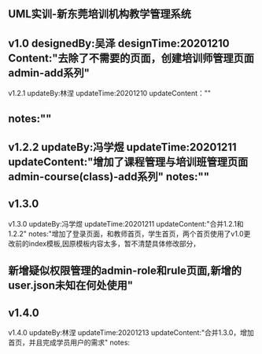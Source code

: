 UML实训-新东莞培训机构教学管理系统
---
v1.0
designedBy:吴泽
designTime:20201210
Content:"去除了不需要的页面，创建培训师管理页面admin-add系列"
---
v1.2.1
updateBy:林涅
updateTime:20201210
updateContent：""

notes:""
---
v1.2.2
updateBy:冯学煜
updateTime:20201211
updateContent:"增加了课程管理与培训班管理页面admin-course(class)-add系列"
notes:""
---
v1.3.0
---
v1.3.0
updateBy:冯学煜
updateTime:20201211
updateContent:"合并1.2.1和1.2.2"
notes:"增加了登录页面，和教师首页，学生首页，两个首页使用了v1.0更改前的index模板,因原模板内容太多，暂不清楚具体修改部分，

新增疑似权限管理的admin-role和rule页面,新增的user.json未知在何处使用"
---

v1.4.0
---

v1.4.0
updateBy:林涅
updateTime:20201213
updateContent:"合并1.3.0，增加首页，并且完成学员用户的需求"
notes:

